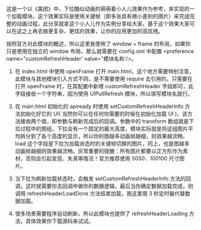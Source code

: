 这是一个以《美团》中，下拉酷似动画的萌萌着小人儿效果作为参考，来实现的一个加载模块。这个效果实际是使用关键帧（即多张具有微小差别的图片）来完成完整的动画过程，此分享就拿这个小人儿作为实例分享给大家。基于这个效果大家可以在这之上再去做更复杂、更炫的效果，让你的应用更加的高炫拽。

按照官方对此模块的概述，所以这里我使用了 window + frame 的布局，如果你只是使用在独立的 window 布局，那么就需要在 config.xml 中配置 <preference name="customRefreshHeader' value="模块名称'/>。

1. 在 index.html 中使用 openFrame 打开 main.html，这个地方需要特别注意，此模块与其他模块引入方式不同，是不需要使用 require 去引用的，只需要在打开 openFrame 时，在其配置中新增 customRefreshHeader 字段即可，此字段接收一个字符串，因为使用 UIPullRefresh 模块，所以填写模块名就行。

2. 在 main.html 初始化的 apiready 时使用 setCustomRefreshHeaderInfo 方法初始化好它的 UI( 当然你可以在任何你需要的时候在初始化加载 UI )，该方法接收两个值，即参数与刷新完成后的回调。参数中的 transform 数组就是下拉过程中的图组，下拉会有一个固定的最大高度，模块实际就是将这组图片平均拆分到了各个高度的显示，所以你的图越多动画帧越细，则效果越流畅。load 这个字段是下拉为加载状态时的关键帧切换的图片，同上，也是图越多动画帧越细则效果越流畅。灰常重要的提醒：所有图片都要以正方形作为素材，否则会引起变现、失真等情况！官方推荐使用 50*50、100*100 尺寸图片。

3. 当下拉为刷新加载状态时，会触发 setCustomRefreshHeaderInfo 方法的回调，这时就需要你去回调中做你的数据逻辑，最后当你确定数据加载完成，则调用 refreshHeaderLoadDone 方法结束加载，我这里用 3 秒定时器代替数据加载。

4. 很多场景需要程序自动刷新，所以此模块也提供了 refreshHeaderLoading 方法，具体效果你下载源码来试试。